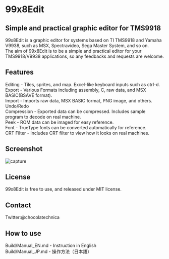 # 99x8Edit
## Simple and practical graphic editor for TMS9918
99x8Edit is a graphic editor for systems based on TI TMS9918 and Yamaha V9938,
such as MSX, Spectravideo, Sega Master System, and so on.  
The aim of 99x8Edit is to be a simple and practical editor for your
TMS9918/V9938 applications, so any feedbacks and requests are welcome.

## Features
Editing - Tiles, sprites, and map.  Excel-like keyboard inputs such as ctrl-d.   
Export - Various Formats including assembly, C, raw data, and MSX BASIC(BSAVE format).  
Import - Imports raw data, MSX BASIC format, PNG image, and others.  
Undo/Redo  
Compression - Exported data can be compressed. Includes sample program to decode on real machine.  
Peek - ROM data can be imaged for easy reference.  
Font - TrueType fonts can be converted automatically for reference.  
CRT Filter - Includes CRT filter to view how it looks on real machines.

## Screenshot
![capture](https://user-images.githubusercontent.com/106167090/187050046-958bc18a-a36e-4be9-9821-a05a0dab9ef5.png)

## License
99x8Edit is free to use, and released under MIT license.

## Contact

Twitter:@chocolatechnica

## How to use

Build/Manual_EN.md - Instruction in English  
Build/Manual_JP.md - 操作方法（日本語）  
